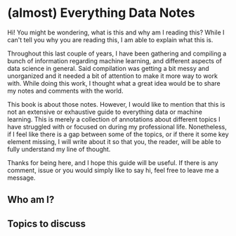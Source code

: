 # \(almost\) Everything Data Notes

Hi! You might be wondering, what is this and why am I reading this? While I can't tell you why you are reading this, I am able to explain what this is.

Throughout this last couple of years, I have been gathering and compiling a bunch of information regarding machine learning, and different aspects of data science in general. Said compilation was getting a bit messy and unorganized and it needed a bit of attention to make it more way to work with. While doing this work, I thought what a great idea would be to share my notes and comments with the world.

This book is about those notes. However, I would like to mention that this is not an extensive or exhaustive guide to everything data or machine learning. This is merely a collection of annotations about different topics I have struggled with or focused on during my professional life. Nonetheless, if I feel like there is a gap between some of the topics, or if there it some key element missing, I will write about it so that you, the reader, will be able to fully understand my line of thought.

Thanks for being here, and I hope this guide will be useful. If there is any comment, issue or you would simply like to say hi, feel free to leave me a message.

## Who am I?

## 

## Topics to discuss



